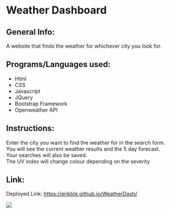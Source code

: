 # Weather Dashboard

## General Info:
A website that finds the weather for whichever city you look for.

## Programs/Languages used:
* Html
* CSS
* Javascript
* JQuery
* Bootstrap Framework
* Openweather API

## Instructions:
Enter the city you want to find the weather for in the search form.
<br>
You will see the current weather results and the 5 day forecast.
<br>
Your searches will also be saved.
<br>
The UV index will change colour depending on the severity

## Link:
Deployed Link: https://erikble.github.io/WeatherDash/


<img src="https://imgur.com/WuIfcNy.jpg">

